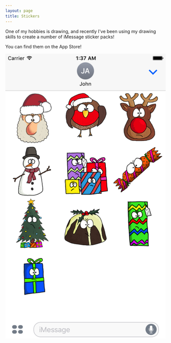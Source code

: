 ```yaml
---
layout: page
title: Stickers
---
```


One of my hobbies is drawing, and recently I've been using my drawing skills to create a number of iMessage sticker packs!

You can find them on the App Store!

![Grumpy Xmas Stickers](/images/store-iphone-2.png)

